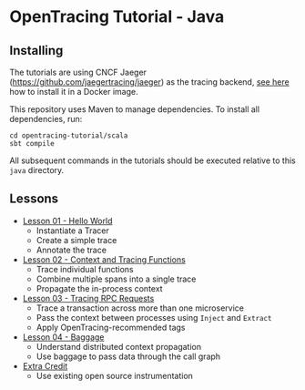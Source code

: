 # OpenTracing Tutorial - Java

## Installing

The tutorials are using CNCF Jaeger (https://github.com/jaegertracing/jaeger) as the tracing backend, 
[see here](../README.md) how to install it in a Docker image.

This repository uses Maven to manage dependencies. To install all dependencies, run:

```
cd opentracing-tutorial/scala
sbt compile
```

All subsequent commands in the tutorials should be executed relative to this `java` directory.

## Lessons

* [Lesson 01 - Hello World](./src/main/scala/lesson01)
  * Instantiate a Tracer
  * Create a simple trace
  * Annotate the trace
* [Lesson 02 - Context and Tracing Functions](./src/main/scala/lesson02)
  * Trace individual functions
  * Combine multiple spans into a single trace
  * Propagate the in-process context
* [Lesson 03 - Tracing RPC Requests](./src/main/scala/lesson03)
  * Trace a transaction across more than one microservice
  * Pass the context between processes using `Inject` and `Extract`
  * Apply OpenTracing-recommended tags
* [Lesson 04 - Baggage](./src/main/scala/lesson04)
  * Understand distributed context propagation
  * Use baggage to pass data through the call graph
* [Extra Credit](./src/main/scala/extracredit)
  * Use existing open source instrumentation

